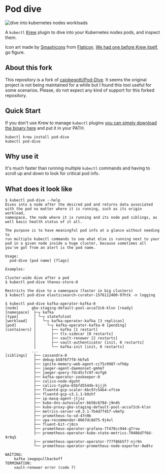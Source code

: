 # Pod dive

![dive into kubernetes nodes workloads](logo-256.png)

A `kubectl` [Krew](https://krew.dev) plugin to dive into your Kubernetes nodes pods, and inspect them.

Icon art made by [Smashicons](https://www.flaticon.com/authors/smashicons) from [Flaticon](https://www.flaticon.com/). [We had one before Krew itself](https://github.com/kubernetes-sigs/krew/issues/437), go figure.


## About this fork

This repository is a fork of [caiobegotti/Pod-Dive](https://github.com/caiobegotti/Pod-Dive). It seems the original project is not being maintained for a while but I found this tool useful for some scenarios.
Please, do not expect any kind of support for this forked repository.

## Quick Start

If you don't use Krew to manage `kubectl` plugins [you can simply download the binary here](https://github.com/fsan/Pod-Dive/releases) and put it in your PATH.

```
kubectl krew install pod-dive
kubectl pod-dive
```

## Why use it

It's much faster than running multiple `kubectl` commands and having to scroll up and down to look for critical pod info.

## What does it look like

```
$ kubectl pod-dive --help
Dives into a node after the desired pod and returns data associated
with the pod no matter where it is running, such as its origin workload,
namespace, the node where it is running and its node pod siblings, as
well basic health status of it all.

The purpose is to have meaningful pod info at a glance without needing to
run multiple kubectl commands to see what else is running next to your
pod in a given node inside a huge cluster, because sometimes all
you've got from an alert is the pod name.

Usage:
  pod-dive [pod name] [flags]

Examples:

Cluster-wide dive after a pod
$ kubectl pod-dive thanos-store-0

Restricts the dive to a namespace (faster in big clusters)
$ kubectl pod-dive elasticsearch-curator-1576112400-97htk -n logging
```

```
$ kubectl pod-dive kafka-operator-kafka-0
[node]      gke-staging-default-pool-acca72c6-klsn [ready]
[namespace]  ├─┬ kafka
[type]       │ └─┬ statefulset
[workload]   │   └─┬ kafka-operator-kafka [3 replicas]
[pod]        │     └─┬ kafka-operator-kafka-0 [pending]
[containers] │       ├── kafka [1 restart]
             │       ├── tls-sidecar [0 restarts]
             │       ├── vault-renewer [2 restarts]
             │       ├── vault-authenticator [init, 0 restarts]
             │       └── kafka-init [init, 0 restarts]
            ...
[siblings]   ├── cassandra-0
             ├── debug-b58f6f7f8-hbfw5
             ├── ignite-memory-web-agent-cc75c9987-nfh6p
             ├── jaeger-agent-daemonset-gmhm7
             ├── jaeger-query-7dc45cfc9f-mzfg6
             ├── kafka-operator-zookeeper-0
             ├── calico-node-dgvht
             ├── calico-typha-65bfd5544b-kjjjh
             ├── fluentd-gcp-scaler-6bc97c54b4-xftsm
             ├── fluentd-gcp-v3.1.1-b9zhf
             ├── ip-masq-agent-jtjxz
             ├── kube-dns-autoscaler-bb58c6784-j9n4h
             ├── kube-proxy-gke-staging-default-pool-acca72c6-klsn
             ├── metrics-server-v0.3.1-7b4d7f457-v6mfp
             ├── prometheus-to-sd-47n9b
             ├── vpa-recommender-8667dc8d75-9j4vl
             ├── fluent-bit-rj8cn
             ├── prometheus-operator-grafana-7f478cc944-g7rvw
             ├── prometheus-operator-kube-state-metrics-79486d7f6d-9r9q5
             ├── prometheus-operator-operator-777f86b5f7-njr9n
             └── prometheus-operator-prometheus-node-exporter-8w8tv

WAITING:
    kafka imagepullbackoff
TERMINATION:
    vault-renewer error (code 7)
```
